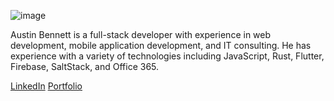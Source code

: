 ![image](https://media.istockphoto.com/id/494880306/photo/city-of-peoria-at-night.jpg?s=612x612&w=0&k=20&c=TWrpS09FHrHpegwLA8oykkHZFTFC5YvlSQ2WTNnJvuc=)

Austin Bennett is a full-stack developer with experience in web development, mobile application development, and IT consulting. He has experience with a variety of technologies including JavaScript, Rust, Flutter, Firebase, SaltStack, and Office 365.

[LinkedIn](https://www.linkedin.com/in/auggiebennett) [Portfolio](https://thebennett.net)
